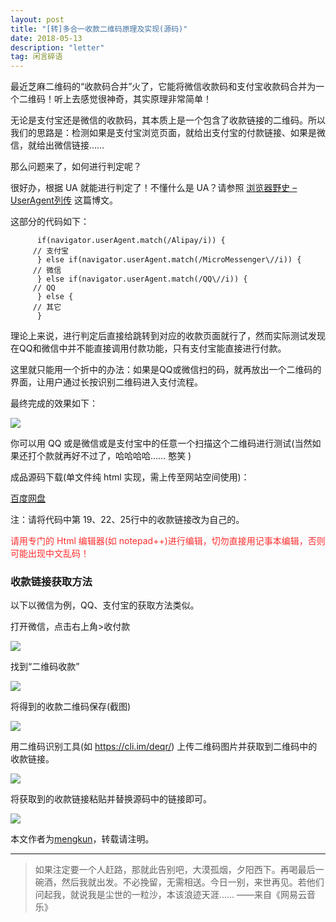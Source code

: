 ```yaml
---
layout: post
title: "[转]多合一收款二维码原理及实现(源码)"
date: 2018-05-13 
description: "letter"
tag: 闲言碎语
---   
```




最近芝麻二维码的“收款码合并”火了，它能将微信收款码和支付宝收款码合并为一个二维码！听上去感觉很神奇，其实原理非常简单！            


无论是支付宝还是微信的收款码，其本质上是一个包含了收款链接的二维码。所以我们的思路是：检测如果是支付宝浏览页面，就给出支付宝的付款链接、如果是微信，就给出微信链接……             


那么问题来了，如何进行判定呢？             


很好办，根据 UA 就能进行判定了！不懂什么是 UA？请参照 [浏览器野史 – UserAgent列传][1] 这篇博文。           


这部分的代码如下：            


          if(navigator.userAgent.match(/Alipay/i)) {
         // 支付宝
          } else if(navigator.userAgent.match(/MicroMessenger\//i)) {
         // 微信
          } else if(navigator.userAgent.match(/QQ\//i)) {
         // QQ
          } else {
         // 其它
          }


理论上来说，进行判定后直接给跳转到对应的收款页面就行了，然而实际测试发现在QQ和微信中并不能直接调用付款功能，只有支付宝能直接进行付款。         

这里就只能用一个折中的办法：如果是QQ或微信扫的码，就再放出一个二维码的界面，让用户通过长按识别二维码进入支付流程。          

最终完成的效果如下：       


<a href="https://kongqueyu.github.io/donation/"><img style="border: 0px" src="https://robotkang-1257995526.cos.ap-chengdu.myqcloud.com/%E4%BA%8C%E7%BB%B4%E7%A0%81%E6%94%B6%E6%AC%BE"/></a>



你可以用 QQ 或是微信或是支付宝中的任意一个扫描这个二维码进行测试(当然如果还打个款就再好不过了，哈哈哈哈…… 憨笑 )           


成品源码下载(单文件纯 html 实现，需上传至网站空间使用)：         

[百度网盘][2]


注：请将代码中第 19、22、25行中的收款链接改为自己的。            

<p style="color: #FF2D2D">请用专门的 Html 编辑器(如 notepad++)进行编辑，切勿直接用记事本编辑，否则可能出现中文乱码！</p>           


### 收款链接获取方法           


以下以微信为例，QQ、支付宝的获取方法类似。          


打开微信，点击右上角>收付款        

<a href="https://kongqueyu.github.io/donation/"><img style="border: 0px" src="https://robotkang-1257995526.cos.ap-chengdu.myqcloud.com/QR%20%281%29.png"/></a>

     
找到“二维码收款”     

<a href="https://kongqueyu.github.io/donation/"><img style="border: 0px" src="https://robotkang-1257995526.cos.ap-chengdu.myqcloud.com/QR%20%282%29.png"/></a>


将得到的收款二维码保存(截图)          

<a href="https://kongqueyu.github.io/donation/"><img style="border: 0px" src="https://robotkang-1257995526.cos.ap-chengdu.myqcloud.com/QR%20%283%29.png"/></a>


用二维码识别工具(如 https://cli.im/deqr/) 上传二维码图片并获取到二维码中的收款链接。        


<a href="https://kongqueyu.github.io/donation/"><img style="border: 0px" src="https://robotkang-1257995526.cos.ap-chengdu.myqcloud.com/QR%20%284%29.png"/></a>


将获取到的收款链接粘贴并替换源码中的链接即可。        

<a href="https://kongqueyu.github.io/donation/"><img style="border: 0px" src="https://robotkang-1257995526.cos.ap-chengdu.myqcloud.com/QR%20%285%29.png"/></a>


本文作者为[mengkun][4]，转载请注明。      



----------
> 如果注定要一个人赶路，那就此告别吧，大漠孤烟，夕阳西下。再喝最后一碗酒，然后我就出发。不必挽留，无需相送。今日一别，来世再见。若他们问起我，就说我是尘世的一粒沙，本该浪迹天涯……
——来自《网易云音乐》




  [1]: https://mkblog.cn/889/
  [2]: https://pan.baidu.com/s/1dELploH
  [3]: https://robotkang-1257995526.cos.ap-chengdu.myqcloud.com/QR%20%281%29.png
  [4]: https://mkblog.cn/922/
  [5]: https://robotkang-1257995526.cos.ap-chengdu.myqcloud.com/QR%20%283%29.png
  [6]: https://robotkang-1257995526.cos.ap-chengdu.myqcloud.com/QR%20%284%29.png
  [7]: https://robotkang-1257995526.cos.ap-chengdu.myqcloud.com/QR%20%285%29.png
  [10]: http://gjsq.me/30438734
  [11]: http://go.tianxingvpn.top/?r=28008
  [12]: https://robotkang-1257995526.cos.ap-chengdu.myqcloud.com/image/Google%20earth.png
